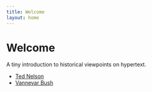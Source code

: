 ```yaml
---
title: Welcome
layout: home
---
```


# Welcome

A tiny introduction to historical viewpoints on hypertext.

* [Ted Nelson](hypertext.html)
* [Vannevar Bush](memex.html)

